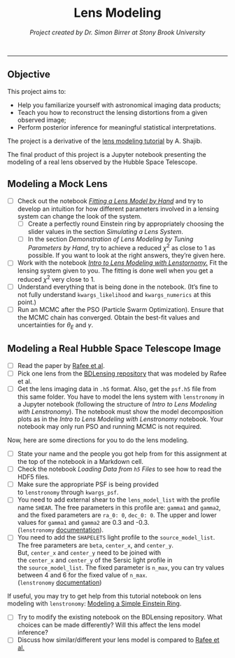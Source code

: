 <h1 style="text-align:center">Lens Modeling</h1>
<p style="text-align:center"><i>Project created by Dr. Simon Birrer at Stony Brook University</i></p>
<br>

<hr>

<h2>Objective</h2>

This project aims to:

- Help you familiarize yourself with astronomical imaging data products;
- Teach you how to reconstruct the lensing distortions from a given observed image;
- Perform posterior inference for meaningful statistical interpretations.

The project is a derivative of the [lens modeling tutorial](https://github.com/ajshajib/lens_modeling_tutorial) by A. Shajib.

The final product of this project is a Jupyter notebook presenting the modeling of a real lens observed by the Hubble Space Telescope.

<h2>Modeling a Mock Lens</h2>

- [ ]  Check out the notebook [*Fitting a Lens Model by Hand*](https://github.com/ajshajib/lens_modeling_tutorial/blob/main/notebooks/Fitting%20a%20lens%20model%20by%20hand.ipynb) and try to develop an intuition for how different parameters involved in a lensing system can change the look of the system.
    - [ ]  Create a perfectly round Einstein ring by appropriately choosing the slider values in the section *Simulating a Lens System*.
    - [ ]  In the section *Demonstration of Lens Modeling by Tuning Parameters by Hand*, try to achieve a reduced $\chi^2$ as close to 1 as possible. If you want to look at the right answers, they’re given here.
- [ ]  Work with the notebook [*Intro to Lens Modeling with Lenstornomy.*](https://github.com/ajshajib/lens_modeling_tutorial/blob/main/notebooks/Intro%20to%20lens%20modeling%20with%20lenstronomy.ipynb) Fit the lensing system given to you. The fitting is done well when you get a reduced $\chi^2$ very close to 1.
- [ ]  Understand everything that is being done in the notebook. (It’s fine to not fully understand `kwargs_likelihood` and `kwargs_numerics` at this point.)
- [ ]  Run an MCMC after the PSO (Particle Swarm Optimization). Ensure that the MCMC chain has converged. Obtain the best-fit values and uncertainties for $\theta_E$ and $\gamma$.

<h2>Modeling a Real Hubble Space Telescope Image</h2>

- [ ]  Read the paper by [Rafee et al](https://ui.adsabs.harvard.edu/abs/2024arXiv241200361R/abstract).
- [ ]  Pick one lens from the [BDLensing repository](https://github.com/AstroBridge/BDLensing/tree/main/lens_systems) that was modeled by Rafee et al.
- [ ]  Get the lens imaging data in `.h5` format. Also, get the `psf.h5` file from this same folder. You have to model the lens system with `lenstronomy` in a Jupyter notebook (following the structure of *Intro to Lens Modeling with Lenstronomy*). The notebook must show the model decomposition plots as in the *Intro to Lens Modeling with Lenstronomy* notebook. Your notebook may only run PSO and running MCMC is not required.

Now, here are some directions for you to do the lens modeling.

- [ ]  State your name and the people you got help from for this assignment at the top of the notebook in a Markdown cell.
- [ ]  Check the notebook *Loading Data from `h5` Files* to see how to read the HDF5 files.
- [ ]  Make sure the appropriate PSF is being provided to `lenstronomy` through `kwargs_psf`.
- [ ]  You need to add external shear to the `lens_model_list` with the profile name `SHEAR`. The free parameters in this profile are: `gamma1` and `gamma2`, and the fixed parameters are `ra_0: 0`, `dec_0: 0`. The upper and lower values for `gamma1` and `gamma2` are 0.3 and -0.3. (`lenstronomy` [documentation](https://lenstronomy.readthedocs.io/en/latest/lenstronomy.LensModel.Profiles.html#lenstronomy.LensModel.Profiles.shear.Shear)).
- [ ]  You need to add the `SHAPELETS` light profile to the `source_model_list`. The free parameters are `beta`, `center_x`, and `center_y`. But, `center_x` and `center_y` need to be joined with the `center_x` and `center_y` of the Sersic light profile in the `source_model_list`. The fixed parameter is `n_max`, you can try values between 4 and 6 for the fixed value of `n_max`. (`lenstronomy` [documentation](https://lenstronomy.readthedocs.io/en/latest/lenstronomy.LightModel.Profiles.html#module-lenstronomy.LightModel.Profiles.shapelets))

If useful, you may try to get help from this tutorial notebook on lens modeling with `lenstronomy`: [Modeling a Simple Einstein Ring](https://github.com/lenstronomy/lenstronomy-tutorials/blob/main/Notebooks/LensModeling/modeling_a_simple_Einstein_ring.ipynb).

- [ ]  Try to modify the existing notebook on the BDLensing repository. What choices can be made differently? Will this affect the lens model inference?
- [ ]  Discuss how similar/different your lens model is compared to [Rafee et al.](https://ui.adsabs.harvard.edu/abs/2024arXiv241200361R/abstract)